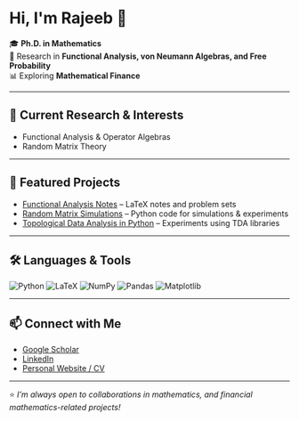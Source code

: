 # Hi, I'm Rajeeb 👋

🎓 **Ph.D. in Mathematics**  
🔬 Research in **Functional Analysis, von Neumann Algebras, and Free Probability**  
📊 Exploring **Mathematical Finance**  

---

## 🔭 Current Research & Interests
- Functional Analysis & Operator Algebras  
- Random Matrix Theory 

---

## 📂 Featured Projects
- [Functional Analysis Notes](#) – LaTeX notes and problem sets  
- [Random Matrix Simulations](#) – Python code for simulations & experiments  
- [Topological Data Analysis in Python](#) – Experiments using TDA libraries  

---

## 🛠️ Languages & Tools
![Python](https://img.shields.io/badge/Python-3776AB?style=for-the-badge&logo=python&logoColor=white)
![LaTeX](https://img.shields.io/badge/LaTeX-008080?style=for-the-badge&logo=latex&logoColor=white)
![NumPy](https://img.shields.io/badge/Numpy-013243?style=for-the-badge&logo=numpy&logoColor=white)
![Pandas](https://img.shields.io/badge/Pandas-150458?style=for-the-badge&logo=pandas&logoColor=white)
![Matplotlib](https://img.shields.io/badge/Matplotlib-11557c?style=for-the-badge)


---



## 📫 Connect with Me
- [Google Scholar](#)  
- [LinkedIn](#)  
- [Personal Website / CV](#)  

---

⭐️ *I’m always open to collaborations in mathematics, and financial mathematics-related projects!*
